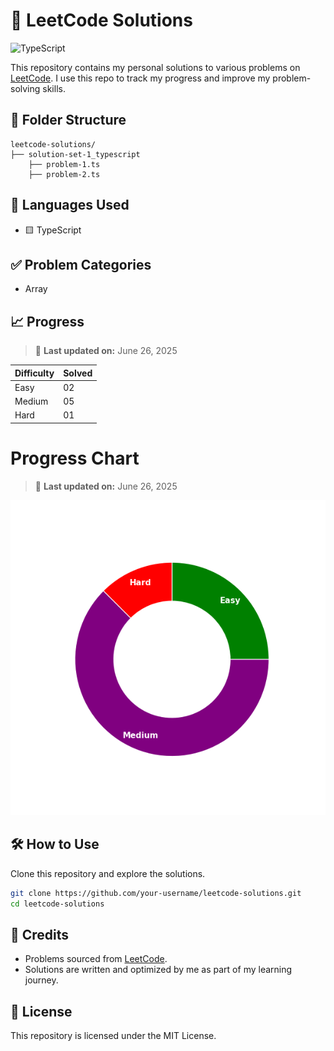 # 🧠 LeetCode Solutions

![TypeScript](https://img.shields.io/badge/Language-TypeScript-blue?style=flat-square)

This repository contains my personal solutions to various problems on [LeetCode](https://leetcode.com/). I use this repo to track my progress and improve my problem-solving skills.

## 📂 Folder Structure

```
leetcode-solutions/
├── solution-set-1_typescript
    ├── problem-1.ts
    ├── problem-2.ts
```

## 🚀 Languages Used

- 🟨 TypeScript

## ✅ Problem Categories

- Array

## 📈 Progress

> 📅 **Last updated on:** June 26, 2025

| Difficulty | Solved |
| ---------- | ------ |
| Easy       | 02     |
| Medium     | 05     |
| Hard       | 01     |

# Progress Chart

> 📅 **Last updated on:** June 26, 2025

![Chart](assets/problem-solved-count-chart.png)

## 🛠️ How to Use

Clone this repository and explore the solutions.

```bash
git clone https://github.com/your-username/leetcode-solutions.git
cd leetcode-solutions
```

## 🌟 Credits

- Problems sourced from [LeetCode](https://leetcode.com/).
- Solutions are written and optimized by me as part of my learning journey.

## 📜 License

This repository is licensed under the MIT License.